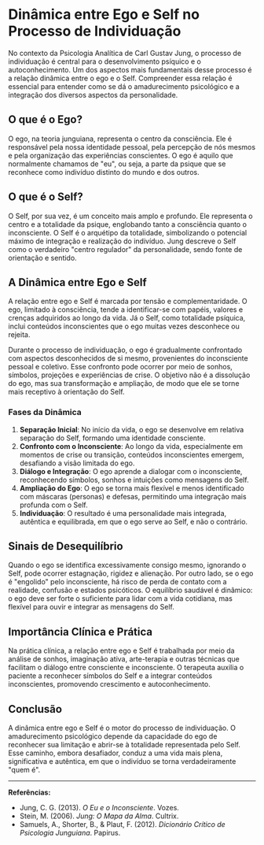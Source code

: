 # Dinâmica entre Ego e Self no Processo de Individuação

No contexto da Psicologia Analítica de Carl Gustav Jung, o processo de individuação é central para o desenvolvimento psíquico e o autoconhecimento. Um dos aspectos mais fundamentais desse processo é a relação dinâmica entre o ego e o Self. Compreender essa relação é essencial para entender como se dá o amadurecimento psicológico e a integração dos diversos aspectos da personalidade.

## O que é o Ego?

O ego, na teoria junguiana, representa o centro da consciência. Ele é responsável pela nossa identidade pessoal, pela percepção de nós mesmos e pela organização das experiências conscientes. O ego é aquilo que normalmente chamamos de "eu", ou seja, a parte da psique que se reconhece como indivíduo distinto do mundo e dos outros.

## O que é o Self?

O Self, por sua vez, é um conceito mais amplo e profundo. Ele representa o centro e a totalidade da psique, englobando tanto a consciência quanto o inconsciente. O Self é o arquétipo da totalidade, simbolizando o potencial máximo de integração e realização do indivíduo. Jung descreve o Self como o verdadeiro "centro regulador" da personalidade, sendo fonte de orientação e sentido.

## A Dinâmica entre Ego e Self

A relação entre ego e Self é marcada por tensão e complementaridade. O ego, limitado à consciência, tende a identificar-se com papéis, valores e crenças adquiridos ao longo da vida. Já o Self, como totalidade psíquica, inclui conteúdos inconscientes que o ego muitas vezes desconhece ou rejeita.

Durante o processo de individuação, o ego é gradualmente confrontado com aspectos desconhecidos de si mesmo, provenientes do inconsciente pessoal e coletivo. Esse confronto pode ocorrer por meio de sonhos, símbolos, projeções e experiências de crise. O objetivo não é a dissolução do ego, mas sua transformação e ampliação, de modo que ele se torne mais receptivo à orientação do Self.

### Fases da Dinâmica

1. **Separação Inicial**: No início da vida, o ego se desenvolve em relativa separação do Self, formando uma identidade consciente.
2. **Confronto com o Inconsciente**: Ao longo da vida, especialmente em momentos de crise ou transição, conteúdos inconscientes emergem, desafiando a visão limitada do ego.
3. **Diálogo e Integração**: O ego aprende a dialogar com o inconsciente, reconhecendo símbolos, sonhos e intuições como mensagens do Self.
4. **Ampliação do Ego**: O ego se torna mais flexível e menos identificado com máscaras (personas) e defesas, permitindo uma integração mais profunda com o Self.
5. **Individuação**: O resultado é uma personalidade mais integrada, autêntica e equilibrada, em que o ego serve ao Self, e não o contrário.

## Sinais de Desequilíbrio

Quando o ego se identifica excessivamente consigo mesmo, ignorando o Self, pode ocorrer estagnação, rigidez e alienação. Por outro lado, se o ego é "engolido" pelo inconsciente, há risco de perda de contato com a realidade, confusão e estados psicóticos. O equilíbrio saudável é dinâmico: o ego deve ser forte o suficiente para lidar com a vida cotidiana, mas flexível para ouvir e integrar as mensagens do Self.

## Importância Clínica e Prática

Na prática clínica, a relação entre ego e Self é trabalhada por meio da análise de sonhos, imaginação ativa, arte-terapia e outras técnicas que facilitam o diálogo entre consciente e inconsciente. O terapeuta auxilia o paciente a reconhecer símbolos do Self e a integrar conteúdos inconscientes, promovendo crescimento e autoconhecimento.

## Conclusão

A dinâmica entre ego e Self é o motor do processo de individuação. O amadurecimento psicológico depende da capacidade do ego de reconhecer sua limitação e abrir-se à totalidade representada pelo Self. Esse caminho, embora desafiador, conduz a uma vida mais plena, significativa e autêntica, em que o indivíduo se torna verdadeiramente "quem é".

---

**Referências:**

- Jung, C. G. (2013). *O Eu e o Inconsciente*. Vozes.
- Stein, M. (2006). *Jung: O Mapa da Alma*. Cultrix.
- Samuels, A., Shorter, B., & Plaut, F. (2012). *Dicionário Crítico de Psicologia Junguiana*. Papirus.